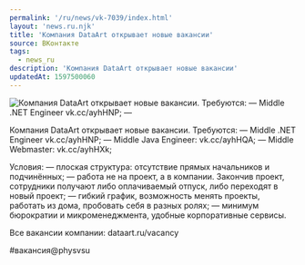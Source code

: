 ```yaml
---
permalink: '/ru/news/vk-7039/index.html'
layout: 'news.ru.njk'
title: 'Компания DataArt открывает новые вакансии'
source: ВКонтакте
tags:
  - news_ru
description: 'Компания DataArt открывает новые вакансии'
updatedAt: 1597500060
---
```

![Компания DataArt открывает новые вакансии. Требуются:  — Middle .NET Engineer vk.cc/ayhHNP;  —](https://sun9-3.userapi.com/impg/nXATyVQ6sxrX6PIcbFf8FAdTROj5dhjmEWf_nA/hjADDht6UkI.jpg?size=1280x720&quality=96&sign=06cabd885fc5e9c41ac7cbf9937fface&c_uniq_tag=tQRktNIbDJpNx1qlRKhllTHg1XbslkBjJJEdnerpYIw&type=album)

Компания DataArt открывает новые вакансии. Требуются:
— Middle .NET Engineer vk.cc/ayhHNP;
— Middle Java Engineer: vk.cc/ayhHQA;
— Middle Webmaster: vk.cc/ayhHXk;

Условия:
— плоская структура: отсутствие прямых начальников и подчинённых;
— работа не на проект, а в компании. Закончив проект, сотрудники получают либо оплачиваемый отпуск, либо переходят в новый проект;
— гибкий график, возможность менять проекты, работать из дома, пробовать себя в разных ролях;
— минимум бюрократии и микроменеджмента, удобные корпоративные сервисы.

Все вакансии компании: dataart.ru/vacancy

#вакансия@physvsu
